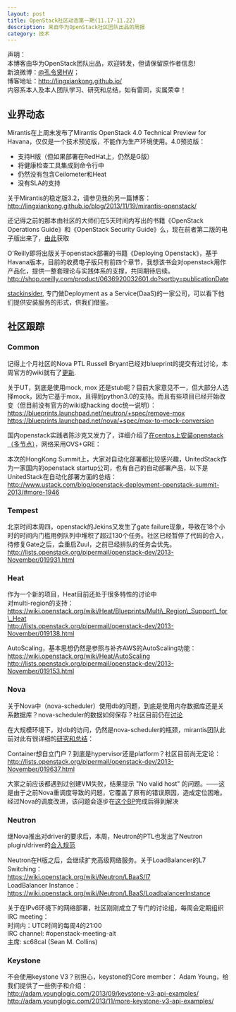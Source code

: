 ```yaml
---
layout: post
title: OpenStack社区动态第一期(11.17-11.22)
description: 来自华为OpenStack社区团队出品的周报
category: 技术
---
```


声明：  
本博客由华为OpenStack团队出品，欢迎转发，但请保留原作者信息!  
新浪微博：[@孔令贤HW](http://weibo.com/lingxiankong)；  
博客地址：<http://lingxiankong.github.io/>  
内容系本人及本人团队学习、研究和总结，如有雷同，实属荣幸！

## 业界动态
Mirantis在上周末发布了Mirantis OpenStack 4.0 Technical Preview for Havana，仅仅是一个技术预览版，不能作为生产环境使用。4.0预览版：  

-    支持H版（但如果部署在RedHat上，仍然是G版）
-    将健康检查工具集成到命令行中
-    仍然没有包含Ceilometer和Heat
-    没有SLA的支持

关于Mirantis的稳定版3.2，请参见我的另一篇博客：
<http://lingxiankong.github.io/blog/2013/11/19/mirantis-openstack/>

还记得之前的那本由社区的大师们在5天时间内写出的书籍《OpenStack Operations Guide》和《OpenStack Security Guide》么，现在前者第二版的电子版出来了，[由此](http://docs.openstack.org/ops/)获取

O'Reilly即将出版关于openstack部署的书籍《Deploying Openstack》，基于Havana版本，目前的收费电子版只有前四个章节，我想该书会对openstack用作产品化，提供一整套理论与实践体系的支撑，共同期待后续。  
<http://shop.oreilly.com/product/0636920032601.do?sortby=publicationDate>

[stackinsider](http://www.stackinsider.com/index.html), 专门做Deployment as a Service(DaaS)的一家公司，可以看下他们提供安装服务的形式，供我们借鉴。

## 社区跟踪

### Common
记得上个月社区的Nova PTL Russell Bryant已经对blueprint的提交有过讨论，本周官方的wiki就有了[更新](https://wiki.openstack.org/wiki/Blueprints#Blueprint_Review_Criteria).

关于UT，到底是使用mock, mox 还是stub呢？目前大家意见不一，但大部分人选择mock，因为它基于mox，且得到python3.0的支持。而且有些项目已经开始改变（但目前没有官方的wiki或hacking doc统一说明）：  
<https://blueprints.launchpad.net/neutron/+spec/remove-mox>  
<https://blueprints.launchpad.net/nova/+spec/mox-to-mock-conversion>
 
国内openstack实践者陈沙克又发力了，详细介绍了[在centos上安装openstack（多节点）](http://www.chenshake.com/how-node-installation-centos-6-4-openstack-havana-ovsgre/)，网络采用OVS+GRE：

本次的HongKong Summit上，大家对自动化部署都比较感兴趣，UnitedStack作为一家国内的openstack startup公司，也有自己的自动部署产品，以下是UnitedStack在自动化部署方面的总结：  
<http://www.ustack.com/blog/openstack-deployment-openstack-summit-2013/#more-1946>

### Tempest
北京时间本周四，openstack的Jekins又发生了gate failure现象，导致在18个小时的时间内门槛用例队列中堆积了超过130个任务。社区已经暂停了代码的合入，待修复Gate之后，会重启Zuul，之前已经排队的任务会优先。  
<http://lists.openstack.org/pipermail/openstack-dev/2013-November/019931.html>

### Heat
作为一个新的项目，Heat目前还处于很多特性的讨论中  
对multi-region的支持：  
https://wiki.openstack.org/wiki/Heat/Blueprints/Multi\_Region\_Support\_for\_Heat  
<http://lists.openstack.org/pipermail/openstack-dev/2013-November/019138.html>
 
AutoScaling，基本思想仍然是参照与补齐AWS的AutoScaling功能：  
<https://wiki.openstack.org/wiki/Heat/AutoScaling>  
<http://lists.openstack.org/pipermail/openstack-dev/2013-November/019153.html>

### Nova
关于Nova中（nova-scheduler）使用db的问题，到底是使用内存数据库还是关系数据库？nova-scheduler的数据如何保存？社区目前仍在[讨论](http://lists.openstack.org/pipermail/openstack-dev/2013-November/019616.html)
 
在大规模环境下，对db的访问，仍然是nova-scheduler的瓶颈，mirantis团队此前对此有很详细的[研究和总结](http://www.mirantis.com/blog/nova-scheduler-database-interactions-how-to-nail-those-scalability-thwarters/)：
 
Container想自立门户？到底是hypervisor还是platform？社区目前尚无定论：  
<http://lists.openstack.org/pipermail/openstack-dev/2013-November/019637.html>
 
大家之前应该都遇到过创建VM失败，结果提示 "No valid host" 的问题。——这是由于之前Nova重调度导致的问题，它覆盖了原有的错误原因，造成定位困难。经过Nova的调度改进，该问题会逐步在[这个BP](https://blueprints.launchpad.net/nova/+spec/remove-cast-to-schedule-run-instance)完成后得到解决

### Neutron
继Nova推出对driver的要求后，本周，Neutron的PTL也发出了Neutron plugin/driver的[合入规范](https://wiki.openstack.org/wiki/Neutron_Plugins_and_Drivers)
 
Neutron在H版之后，会继续扩充高级网络服务。关于LoadBalancer的L7 Switching：  
<https://wiki.openstack.org/wiki/Neutron/LBaaS/l7>  
LoadBalancer Instance：  
<https://wiki.openstack.org/wiki/Neutron/LBaaS/LoadbalancerInstance>
 
关于在IPv6环境下的网络部署，社区刚刚成立了专门的讨论组，每周会定期组织IRC meeting：  
时间内：UTC时间的每周4的21:00  
IRC channel: #openstack-meeting-alt  
主席: sc68cal (Sean M. Collins)  

### Keystone
不会使用keystone V3？别担心，keystone的Core member： Adam Young，给我们提供了一些例子和介绍：  
<http://adam.younglogic.com/2013/09/keystone-v3-api-examples/>  
<http://adam.younglogic.com/2013/11/more-keystone-v3-api-examples/>  



